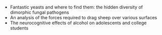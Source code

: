   - Fantastic yeasts and where to find them: the hidden diversity of dimorphic fungal pathogens
  - An analysis of the forces required to drag sheep over various surfaces
  - The neurocognitive effects of alcohol on adolescents and college students
